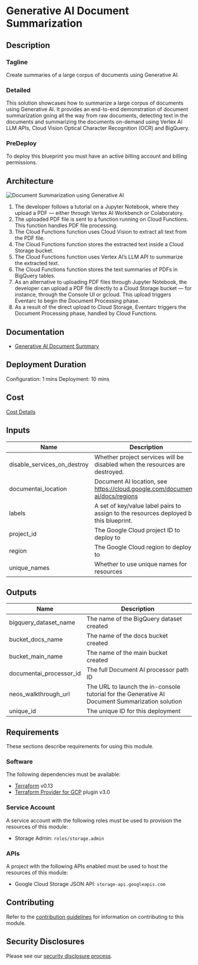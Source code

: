 # Generative AI Document Summarization

## Description
### Tagline
Create summaries of a large corpus of documents using Generative AI.

### Detailed
This solution showcases how to summarize a large corpus of documents using Generative AI. It provides an
end-to-end demonstration of document summarization going all the way from raw documents, detecting text
in the documents and summarizing the documents on-demand using Vertex AI LLM APIs, Cloud Vision Optical
Character Recognition (OCR) and BigQuery.

### PreDeploy
To deploy this blueprint you must have an active billing account and billing permissions.

## Architecture
![Document Summarization using Generative AI](https://www.gstatic.com/pantheon/images/solutions/gen_ai_document_summarization_architecture_v1.svg)
1. The developer follows a tutorial on a Jupyter Notebook, where they upload a PDF — either through Vertex AI Workbench or Colaboratory.
2. The uploaded PDF file is sent to a function running on Cloud Functions. This function handles PDF file processing.
3. The Cloud Functions function uses Cloud Vision to extract all text from the PDF file.
4. The Cloud Functions function stores the extracted text inside a Cloud Storage bucket.
5. The Cloud Functions function uses Vertex AI’s LLM API to summarize the extracted text.
6. The Cloud Functions function stores the text summaries of PDFs in BigQuery tables.
7. As an alternative to uploading PDF files through Jupyter Notebook, the developer can upload a PDF file directly to a Cloud Storage
bucket — for instance, through the Console UI or gcloud. This upload triggers Eventarc to begin the Document Processing phase.
8. As a result of the direct upload to Cloud Storage, Eventarc triggers the Document Processing phase, handled by Cloud Functions.

## Documentation
- [Generative AI Document Summary](https://cloud.google.com/architecture/ai-ml/generative-ai-document-summarization)

## Deployment Duration
Configuration: 1 mins
Deployment: 10 mins

## Cost
[Cost Details](https://cloud.google.com/products/calculator/#id=78888c9b-02ac-4130-9327-fecd7f4cfb11)

<!-- BEGINNING OF PRE-COMMIT-TERRAFORM DOCS HOOK -->
## Inputs

| Name | Description | Type | Default | Required |
|------|-------------|------|---------|:--------:|
| disable\_services\_on\_destroy | Whether project services will be disabled when the resources are destroyed. | `bool` | `false` | no |
| documentai\_location | Document AI location, see https://cloud.google.com/document-ai/docs/regions | `string` | `"us"` | no |
| labels | A set of key/value label pairs to assign to the resources deployed by this blueprint. | `map(string)` | `{}` | no |
| project\_id | The Google Cloud project ID to deploy to | `string` | n/a | yes |
| region | The Google Cloud region to deploy to | `string` | `"us-central1"` | no |
| unique\_names | Whether to use unique names for resources | `bool` | `true` | no |

## Outputs

| Name | Description |
|------|-------------|
| bigquery\_dataset\_name | The name of the BigQuery dataset created |
| bucket\_docs\_name | The name of the docs bucket created |
| bucket\_main\_name | The name of the main bucket created |
| documentai\_processor\_id | The full Document AI processor path ID |
| neos\_walkthrough\_url | The URL to launch the in-console tutorial for the Generative AI Document Summarization solution |
| unique\_id | The unique ID for this deployment |

<!-- END OF PRE-COMMIT-TERRAFORM DOCS HOOK -->

## Requirements

These sections describe requirements for using this module.

### Software

The following dependencies must be available:

- [Terraform][terraform] v0.13
- [Terraform Provider for GCP][terraform-provider-gcp] plugin v3.0

### Service Account

A service account with the following roles must be used to provision
the resources of this module:

- Storage Admin: `roles/storage.admin`

### APIs

A project with the following APIs enabled must be used to host the
resources of this module:

- Google Cloud Storage JSON API: `storage-api.googleapis.com`

## Contributing

Refer to the [contribution guidelines](./docs/CONTRIBUTING.md) for
information on contributing to this module.

[iam-module]: https://registry.terraform.io/modules/terraform-google-modules/iam/google
[project-factory-module]: https://registry.terraform.io/modules/terraform-google-modules/project-factory/google
[terraform-provider-gcp]: https://www.terraform.io/docs/providers/google/index.html
[terraform]: https://www.terraform.io/downloads.html

## Security Disclosures

Please see our [security disclosure process](./SECURITY.md).
